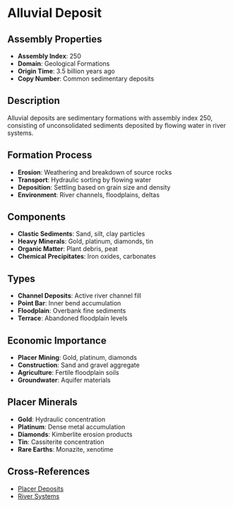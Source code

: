 # Alluvial Deposit

## Assembly Properties
- **Assembly Index**: 250
- **Domain**: Geological Formations
- **Origin Time**: 3.5 billion years ago
- **Copy Number**: Common sedimentary deposits

## Description
Alluvial deposits are sedimentary formations with assembly index 250, consisting of unconsolidated sediments deposited by flowing water in river systems.

## Formation Process
- **Erosion**: Weathering and breakdown of source rocks
- **Transport**: Hydraulic sorting by flowing water
- **Deposition**: Settling based on grain size and density
- **Environment**: River channels, floodplains, deltas

## Components
- **Clastic Sediments**: Sand, silt, clay particles
- **Heavy Minerals**: Gold, platinum, diamonds, tin
- **Organic Matter**: Plant debris, peat
- **Chemical Precipitates**: Iron oxides, carbonates

## Types
- **Channel Deposits**: Active river channel fill
- **Point Bar**: Inner bend accumulation
- **Floodplain**: Overbank fine sediments
- **Terrace**: Abandoned floodplain levels

## Economic Importance
- **Placer Mining**: Gold, platinum, diamonds
- **Construction**: Sand and gravel aggregate
- **Agriculture**: Fertile floodplain soils
- **Groundwater**: Aquifer materials

## Placer Minerals
- **Gold**: Hydraulic concentration
- **Platinum**: Dense metal accumulation
- **Diamonds**: Kimberlite erosion products
- **Tin**: Cassiterite concentration
- **Rare Earths**: Monazite, xenotime

## Cross-References
- [Placer Deposits](/domains/geological/formations/placer_deposits.md)
- [River Systems](/domains/geological/processes/fluvial.md)